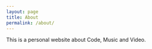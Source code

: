 ```yaml
---
layout: page
title: About
permalink: /about/
---
```


This is a personal website about Code, Music and Video.